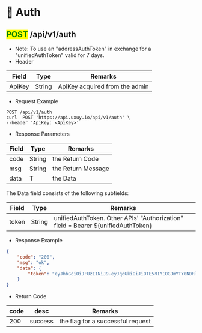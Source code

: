 # 🎊 Auth

## <mark style="color:green;">POST</mark> /api/v1/auth

* Note: To use an "addressAuthToken" in exchange for a "unifiedAuthToken" valid for 7 days.
* Header

| Field  | Type   | Remarks                        |
| ------ | ------ | ------------------------------ |
| ApiKey | String | ApiKey acquired from the admin |

* Request Example

```shell
POST /api/v1/auth
curl  POST 'https://api.uxuy.io/api/v1/auth' \
--header 'ApiKey: <ApiKey>' 
```

* Response Parameters

| Field | Type   | Remarks            |
| ----- | ------ | ------------------ |
| code  | String | the Return Code    |
| msg   | String | the Return Message |
| data  | T      | the Data           |

The Data field consists of the following subfields:

| Field | Type   | Remarks                                                                          |
| ----- | ------ | -------------------------------------------------------------------------------- |
| token | String | unifiedAuthToken. Other APIs' "Authorization" field = Bearer ${unifiedAuthToken} |

* Response Example

```json
{
    "code": "200",
    "msg": "ok",
    "data": {
        "token": "eyJhbGciOiJFUzI1NiJ9.eyJqdGkiOiJiOTE5N1Y1OGJmYTY0NDRlYmU2ODA1OTc2MmViNzdlZSIsImlzcyI6InJlbGF0aW9ubGFicy5haSIsImlhdCI6MTY2MDgyNDM0MSwic3ViIjoiYmFmMzQta2lhYWEtYWFhYWstYWNnamEtY2FpIiwiZXhwIjoxNjYxNDI5MTQxfQ.Y_1NR0N3NgQCzaR1owS6Ga4AbOIfvH7ucZJJ9-HUK_FrXBtG_WjTa3XNDfmHZIwCFDOzAjSHNcRdDaR0NZGUIw"
    }
}
```

* Return Code

| code | desc    | Remarks                           |
| ---- | ------- | --------------------------------- |
| 200  | success | the flag for a successful request |
